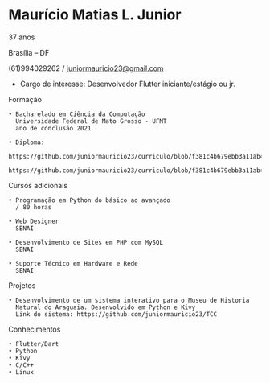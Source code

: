 # Maurício Matias L. Junior

37 anos

Brasília – DF

(61)994029262 / juniormauricio23@gmail.com

- Cargo de interesse: Desenvolvedor Flutter iniciante/estágio ou jr. 

Formação

    • Bacharelado em Ciência da Computação 
      Universidade Federal de Mato Grosso - UFMT 
      ano de conclusão 2021
      
    • Diploma:
      https://github.com/juniormauricio23/curriculo/blob/f381c4b679ebb3a11ab48364cc1c44ad82b44962/diploma_frente1.jpg
      https://github.com/juniormauricio23/curriculo/blob/f381c4b679ebb3a11ab48364cc1c44ad82b44962/diploma_verso1.jpg
      

Cursos adicionais

    • Programação em Python do básico ao avançado
      / 80 horas

    • Web Designer 
      SENAI

    • Desenvolvimento de Sites em PHP com MySQL
      SENAI
      
    • Suporte Técnico em Hardware e Rede
      SENAI
      
Projetos

    • Desenvolvimento de um sistema interativo para o Museu de Historia
      Natural do Araguaia. Desenvolvido em Python e Kivy
      Link do sistema: https://github.com/juniormauricio23/TCC
      
Conhecimentos

    • Flutter/Dart
    • Python  
    • Kivy
    • C/C++    
    • Linux
